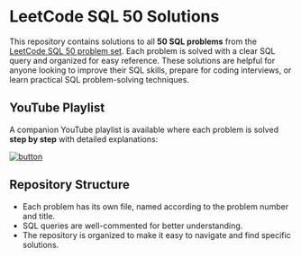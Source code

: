 # LeetCode SQL 50 Solutions

This repository contains solutions to all **50 SQL problems** from the [LeetCode SQL 50 problem set](https://leetcode.com/studyplan/top-sql-50/). Each problem is solved with a clear SQL query and organized for easy reference. These solutions are helpful for anyone looking to improve their SQL skills, prepare for coding interviews, or learn practical SQL problem-solving techniques.

## YouTube Playlist

A companion YouTube playlist is available where each problem is solved **step by step** with detailed explanations:

<a href="https://youtube.com/playlist?list=PLTLzoZr6asyXVECFwvSLkgIt-WA8UKqnA&feature=shared">
  <img src="https://img.shields.io/badge/View%20on%20YouTube-FF0000?style=for-the-badge" alt="button"/>
</a>

## Repository Structure

- Each problem has its own file, named according to the problem number and title.  
- SQL queries are well-commented for better understanding.  
- The repository is organized to make it easy to navigate and find specific solutions.
